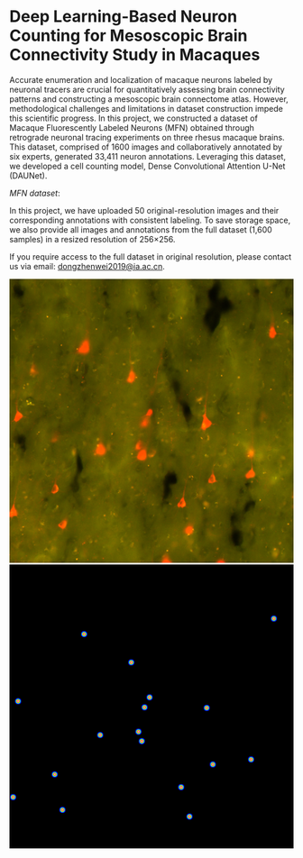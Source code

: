 # Deep Learning-Based Neuron Counting for Mesoscopic Brain Connectivity Study in Macaques

Accurate enumeration and localization of macaque neurons labeled by neuronal tracers are crucial for quantitatively assessing brain connectivity patterns and constructing a mesoscopic brain connectome atlas. However, methodological challenges and limitations in dataset construction impede this scientific progress. In this project, we constructed a dataset of Macaque Fluorescently Labeled Neurons (MFN) obtained through retrograde neuronal tracing experiments on three rhesus macaque brains. This dataset, comprised of 1600 images and collaboratively annotated by six experts, generated 33,411 neuron annotations. Leveraging this dataset, we developed a cell counting model, Dense Convolutional Attention U-Net (DAUNet).

*MFN dataset*: 

In this project, we have uploaded 50 original-resolution images and their corresponding annotations with consistent labeling. To save storage space, we also provide all images and annotations from the full dataset (1,600 samples) in a resized resolution of 256×256.

If you require access to the full dataset in original resolution, please contact us via email: [dongzhenwei2019@ia.ac.cn]().

![example image](example.png)
![example label image](example_label.png)
